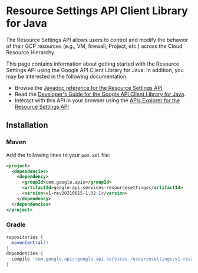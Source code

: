 # Resource Settings API Client Library for Java

The Resource Settings API allows users to control and modify the behavior of their GCP resources (e.g., VM, firewall, Project, etc.) across the Cloud Resource Hierarchy.

This page contains information about getting started with the Resource Settings API
using the Google API Client Library for Java. In addition, you may be interested
in the following documentation:

* Browse the [Javadoc reference for the Resource Settings API][javadoc]
* Read the [Developer's Guide for the Google API Client Library for Java][google-api-client].
* Interact with this API in your browser using the [APIs Explorer for the Resource Settings API][api-explorer]

## Installation

### Maven

Add the following lines to your `pom.xml` file:

```xml
<project>
  <dependencies>
    <dependency>
      <groupId>com.google.apis</groupId>
      <artifactId>google-api-services-resourcesettings</artifactId>
      <version>v1-rev20210615-1.32.1</version>
    </dependency>
  </dependencies>
</project>
```

### Gradle

```gradle
repositories {
  mavenCentral()
}
dependencies {
  compile 'com.google.apis:google-api-services-resourcesettings:v1-rev20210615-1.32.1'
}
```

[javadoc]: https://googleapis.dev/java/google-api-services-resourcesettings/latest/index.html
[google-api-client]: https://github.com/googleapis/google-api-java-client/
[api-explorer]: https://developers.google.com/apis-explorer/#p/resourcesettings/v1/
